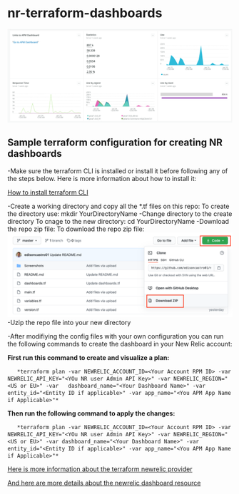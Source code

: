 # nr-terraform-dashboards

[![Sample Dashboard](https://github.com/edisoncastro01/nr-terraform-dashboards/blob/master/Screenshots/SampleDashboard.png)](https://github.com/edisoncastro01/nr-terraform-dashboards)

## Sample terraform configuration for creating NR dashboards

-Make sure the terraform CLI is installed or install it before following any of the steps below. Here is more information about how to install it:

[How to install terraform CLI](https://learn.hashicorp.com/tutorials/terraform/install-cli)

-Create a working directory and copy all the *.tf files on this repo:
      To create the directory use:   mkdir YourDirectoryName
-Change directory to the create directory
      To cnage to the new directory:  cd YourDirectoryName
-Download the repo zip file:
      To download the repo zip file: [![Download repo Zip file](https://github.com/edisoncastro01/nr-terraform-dashboards/blob/master/Screenshots/GithubRepoZidDownload.png)](https://github.com/edisoncastro01/nr-terraform-dashboards)
-Uzip the repo file into your new directory

-After modifiying the config files with your own configuration you can run the following commands to create the dashboard in your New Relic account:

**First run this command to create and visualize a plan:**
       
       *terraform plan -var NEWRELIC_ACCOUNT_ID=<Your Account RPM ID> -var NEWRELIC_API_KEY="<YOu NR user Admin API Key>" -var NEWRELIC_REGION="<US or EU>" -var   dashboard_name="<Your Dashboard Name>" -var entity_id="<Entity ID if applicable>" -var app_name="<You APM App Name if Applicable>"*

**Then run the following command to apply the changes:**

       *terraform plan -var NEWRELIC_ACCOUNT_ID=<Your Account RPM ID> -var NEWRELIC_API_KEY="<YOu NR user Admin API Key>" -var NEWRELIC_REGION="<US or EU>" -var dashboard_name="<Your Dashboard Name>" -var entity_id="<Entity ID if applicable>" -var app_name="<You APM App Name if Applicable>"*
  
  
[Here is more information about the terraform newrelic provider](https://registry.terraform.io/providers/newrelic/newrelic/latest/docs)

[And here are more details about the newrelic dashboard resource](https://registry.terraform.io/providers/newrelic/newrelic/latest/docs/resources/dashboard)


